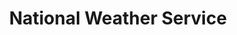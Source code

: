 ---
# This topic lives at
# https://digital.gov/topics/national-weather-service

# Topic Title
title: "National Weather Service"

# description — keep it short and clear
# summary: ""

# Weight
weight: 1

# For more information on managing topics,
# see https://github.com/GSA/digitalgov.gov/wiki/topics
---